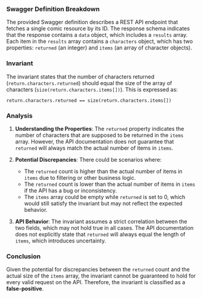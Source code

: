 ### Swagger Definition Breakdown
The provided Swagger definition describes a REST API endpoint that fetches a single comic resource by its ID. The response schema indicates that the response contains a `data` object, which includes a `results` array. Each item in the `results` array contains a `characters` object, which has two properties: `returned` (an integer) and `items` (an array of character objects).

### Invariant
The invariant states that the number of characters returned (`return.characters.returned`) should equal the size of the array of characters (`size(return.characters.items[])`). This is expressed as:

`return.characters.returned == size(return.characters.items[])`

### Analysis
1. **Understanding the Properties**: The `returned` property indicates the number of characters that are supposed to be returned in the `items` array. However, the API documentation does not guarantee that `returned` will always match the actual number of items in `items`. 

2. **Potential Discrepancies**: There could be scenarios where:
   - The `returned` count is higher than the actual number of items in `items` due to filtering or other business logic.
   - The `returned` count is lower than the actual number of items in `items` if the API has a bug or inconsistency.
   - The `items` array could be empty while `returned` is set to 0, which would still satisfy the invariant but may not reflect the expected behavior.

3. **API Behavior**: The invariant assumes a strict correlation between the two fields, which may not hold true in all cases. The API documentation does not explicitly state that `returned` will always equal the length of `items`, which introduces uncertainty.

### Conclusion
Given the potential for discrepancies between the `returned` count and the actual size of the `items` array, the invariant cannot be guaranteed to hold for every valid request on the API. Therefore, the invariant is classified as a **false-positive**.
